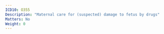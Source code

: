 ```yaml
---
ICD10: O355
Description: "Maternal care for (suspected) damage to fetus by drugs"
Matters: No
Weight: 0
---
```


